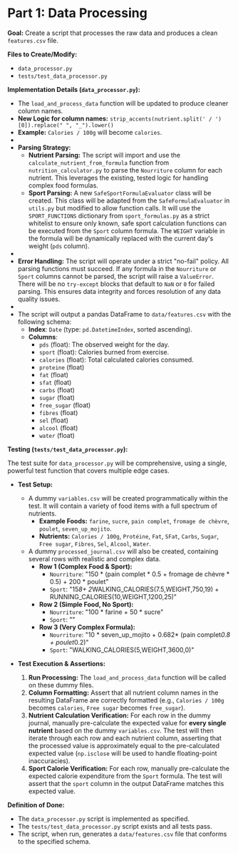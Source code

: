 # Part 1: Data Processing

**Goal:** Create a script that processes the raw data and produces a clean `features.csv` file.

**Files to Create/Modify:**
*   `data_processor.py`
*   `tests/test_data_processor.py`

**Implementation Details (`data_processor.py`):**
*   The `load_and_process_data` function will be updated to produce cleaner column names.
*   **New Logic for column names:** `strip_accents(nutrient.split(' / ')[0]).replace(" ", "_").lower()`
*   **Example:** `Calories / 100g` will become `calories`.
*
*   **Parsing Strategy:**
    *   **Nutrient Parsing:** The script will import and use the `calculate_nutrient_from_formula` function from `nutrition_calculator.py` to parse the `Nourriture` column for each nutrient. This leverages the existing, tested logic for handling complex food formulas.
    *   **Sport Parsing:** A new `SafeSportFormulaEvaluator` class will be created. This class will be adapted from the `SafeFormulaEvaluator` in `utils.py` but modified to allow function calls. It will use the `SPORT_FUNCTIONS` dictionary from `sport_formulas.py` as a strict whitelist to ensure only known, safe sport calculation functions can be executed from the `Sport` column formula. The `WEIGHT` variable in the formula will be dynamically replaced with the current day's weight (`pds` column).
*
*   **Error Handling:** The script will operate under a strict "no-fail" policy. All parsing functions must succeed. If any formula in the `Nourriture` or `Sport` columns cannot be parsed, the script will raise a `ValueError`. There will be no `try-except` blocks that default to `NaN` or `0` for failed parsing. This ensures data integrity and forces resolution of any data quality issues.
*
*   The script will output a pandas DataFrame to `data/features.csv` with the following schema:
    *   **Index**: `Date` (type: `pd.DatetimeIndex`, sorted ascending).
    *   **Columns**:
        *   `pds` (float): The observed weight for the day.
        *   `sport` (float): Calories burned from exercise.
        *   `calories` (float): Total calculated calories consumed.
        *   `proteine` (float)
        *   `fat` (float)
        *   `sfat` (float)
        *   `carbs` (float)
        *   `sugar` (float)
        *   `free_sugar` (float)
        *   `fibres` (float)
        *   `sel` (float)
        *   `alcool` (float)
        *   `water` (float)

**Testing (`tests/test_data_processor.py`):**

The test suite for `data_processor.py` will be comprehensive, using a single, powerful test function that covers multiple edge cases.

*   **Test Setup:**
    *   A dummy `variables.csv` will be created programmatically within the test. It will contain a variety of food items with a full spectrum of nutrients.
        *   **Example Foods:** `farine`, `sucre`, `pain complet`, `fromage de chèvre`, `poulet`, `seven_up_mojito`.
        *   **Nutrients:** `Calories / 100g`, `Protéine`, `Fat`, `SFat`, `Carbs`, `Sugar`, `Free sugar`, `Fibres`, `Sel`, `Alcool`, `Water`.
    *   A dummy `processed_journal.csv` will also be created, containing several rows with realistic and complex data.
        *   **Row 1 (Complex Food & Sport):**
            *   `Nourriture`: "150 * (pain complet * 0.5 + fromage de chèvre * 0.5) + 200 * poulet"
            *   `Sport`: "15*8+ 2*WALKING_CALORIES(7.5,WEIGHT,750,19) + RUNNING_CALORIES(10,WEIGHT,1200,25)"
        *   **Row 2 (Simple Food, No Sport):**
            *   `Nourriture`: "100 * farine + 50 * sucre"
            *   `Sport`: ""
        *   **Row 3 (Very Complex Formula):**
            *   `Nourriture`: "10 * seven_up_mojito + 0.682* (pain complet*0.8 + poulet*0.2)"
            *   `Sport`: "WALKING_CALORIES(5,WEIGHT,3600,0)"

*   **Test Execution & Assertions:**
    1.  **Run Processing:** The `load_and_process_data` function will be called on these dummy files.
    2.  **Column Formatting:** Assert that all nutrient column names in the resulting DataFrame are correctly formatted (e.g., `Calories / 100g` becomes `calories`, `Free sugar` becomes `free_sugar`).
    3.  **Nutrient Calculation Verification:** For each row in the dummy journal, manually pre-calculate the expected value for **every single nutrient** based on the dummy `variables.csv`. The test will then iterate through each row and each nutrient column, asserting that the processed value is approximately equal to the pre-calculated expected value (`np.isclose` will be used to handle floating-point inaccuracies).
    4.  **Sport Calorie Verification:** For each row, manually pre-calculate the expected calorie expenditure from the `Sport` formula. The test will assert that the `sport` column in the output DataFrame matches this expected value.

**Definition of Done:**
*   The `data_processor.py` script is implemented as specified.
*   The `tests/test_data_processor.py` script exists and all tests pass.
*   The script, when run, generates a `data/features.csv` file that conforms to the specified schema.
